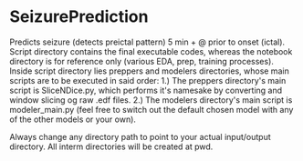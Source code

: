 # SeizurePrediction

Predicts seizure (detects preictal pattern) 5 min + @ prior to onset (ictal). 
Script directory contains the final executable codes, whereas the notebook directory is for reference only (various EDA, prep, training processes).
Inside script directory lies preppers and modelers directories, whose main scripts are to be executed in said order: 
1.) The preppers directory's main script is SliceNDice.py, which performs it's namesake by converting and window slicing og raw .edf files.
2.) The modelers directory's main script is modeler_main.py (feel free to switch out the default chosen model with any of the other models or your own).

Always change any directory path to point to your actual input/output directory. All interm directories will be created at pwd. 
